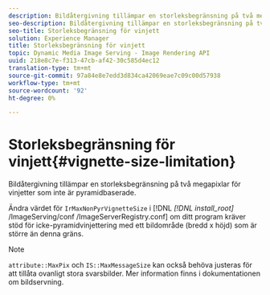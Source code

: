 ```yaml
---
description: Bildåtergivning tillämpar en storleksbegränsning på två megapixlar för vinjetter som inte är pyramidbaserade.
seo-description: Bildåtergivning tillämpar en storleksbegränsning på två megapixlar för vinjetter som inte är pyramidbaserade.
seo-title: Storleksbegränsning för vinjett
solution: Experience Manager
title: Storleksbegränsning för vinjett
topic: Dynamic Media Image Serving - Image Rendering API
uuid: 218e8c7e-f313-47cb-af42-30c585d4ec12
translation-type: tm+mt
source-git-commit: 97a84e8e7edd3d834ca42069eae7c09c00d57938
workflow-type: tm+mt
source-wordcount: '92'
ht-degree: 0%

---
```



# Storleksbegränsning för vinjett{#vignette-size-limitation}

Bildåtergivning tillämpar en storleksbegränsning på två megapixlar för vinjetter som inte är pyramidbaserade.

Ändra värdet för `IrMaxNonPyrVignetteSize` i [!DNL *[!DNL install_root]* /ImageServing/conf /ImageServerRegistry.conf] om ditt program kräver stöd för icke-pyramidvinjettering med ett bildområde (bredd x höjd) som är större än denna gräns.

>[!NOTE]
>
>`attribute::MaxPix` och  `IS::MaxMessageSize` kan också behöva justeras för att tillåta ovanligt stora svarsbilder. Mer information finns i dokumentationen om bildservning.


